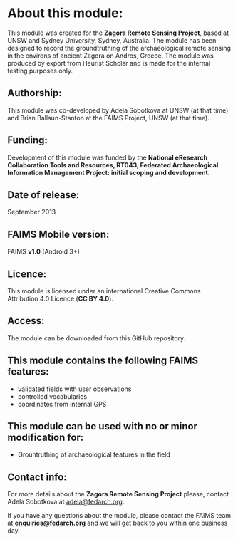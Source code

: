 # About this module:
This module was created for the **Zagora Remote Sensing Project**, based at UNSW and Sydney University, Sydney, Australia. The module has been designed to record the groundtruthing of the archaeological remote sensing in the environs of ancient Zagora on Andros, Greece. The module was produced by export from Heurist Scholar and is made for the internal testing purposes only.

## Authorship:
This module was co-developed by Adela Sobotkova at UNSW (at that time) and Brian Ballsun-Stanton at the FAIMS Project, UNSW (at that time).

## Funding:
Development of this module was funded by the **National eResearch Collaboration Tools and Resources, RT043, Federated Archaeological Information Management Project: initial scoping and development**.

## Date of release:
September 2013 

## FAIMS Mobile version:
FAIMS **v1.0** (Android 3+)

## Licence:
This module is licensed under an international Creative Commons Attribution 4.0 Licence (**CC BY 4.0**).

## Access:
The module can be downloaded from this GitHub repository.  

## This module contains the following FAIMS features:
* validated fields with user observations
* controlled vocabularies
* coordinates from internal GPS

## This module can be used with no or minor modification for:
* Grountruthing of archaeological features in the field

## Contact info:
For more details about the **Zagora Remote Sensing Project** please, contact Adela Sobotkova at adela@fedarch.org.

If you have any questions about the module, please contact the FAIMS team at **enquiries@fedarch.org** and we will get back to you within one business day.
